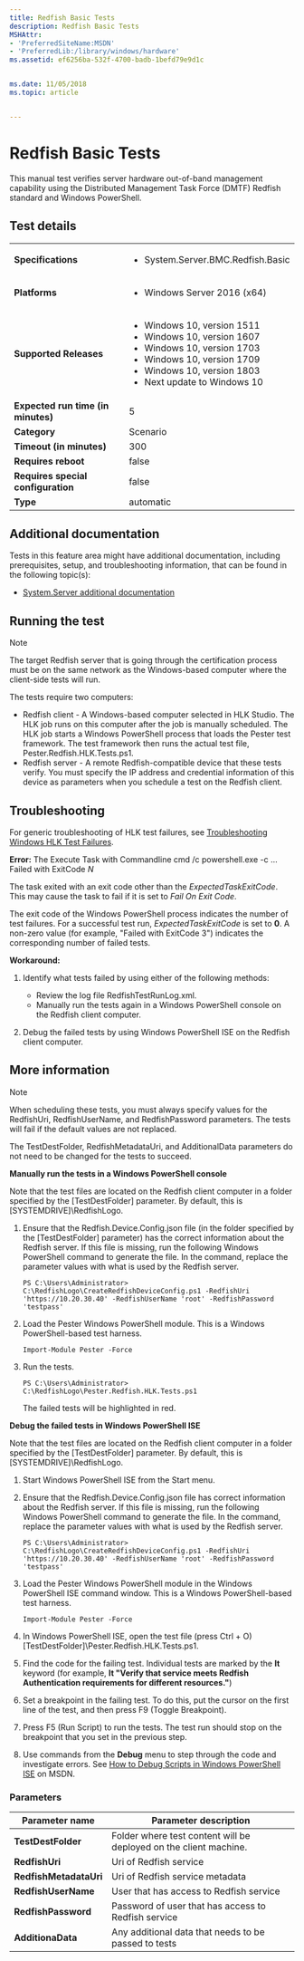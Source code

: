 ```yaml
---
title: Redfish Basic Tests
description: Redfish Basic Tests
MSHAttr:
- 'PreferredSiteName:MSDN'
- 'PreferredLib:/library/windows/hardware'
ms.assetid: ef6256ba-532f-4700-badb-1befd79e9d1c


ms.date: 11/05/2018
ms.topic: article


---
```


# <span id="p_hlk_test.66856ef9-be4b-4aea-9d3b-71a89214c30e"></span>Redfish Basic Tests


This manual test verifies server hardware out-of-band management capability using the Distributed Management Task Force (DMTF) Redfish standard and Windows PowerShell.

## Test details

|||
|---|---|
| **Specifications**  | <ul><li>System.Server.BMC.Redfish.Basic</li></ul> |  
| **Platforms**   | <ul><li>Windows Server 2016 (x64)</li></ul> |
| **Supported Releases** | <ul><li>Windows 10, version 1511</li><li>Windows 10, version 1607</li><li>Windows 10, version 1703</li><li>Windows 10, version 1709</li><li>Windows 10, version 1803</li><li>Next update to Windows 10</li></ul> |
|**Expected run time (in minutes)**| 5 |
|**Category**| Scenario |
|**Timeout (in minutes)**| 300 |
|**Requires reboot**| false |
|**Requires special configuration**| false |
|**Type**| automatic |



## <span id="Additional_documentation"></span><span id="additional_documentation"></span><span id="ADDITIONAL_DOCUMENTATION"></span>Additional documentation


Tests in this feature area might have additional documentation, including prerequisites, setup, and troubleshooting information, that can be found in the following topic(s):

-   [System.Server additional documentation](system-server-additional-documentation.md)

## <span id="Running_the_test"></span><span id="running_the_test"></span><span id="RUNNING_THE_TEST"></span>Running the test

>[!NOTE]
>  The target Redfish server that is going through the certification process must be on the same network as the Windows-based computer where the client-side tests will run.



The tests require two computers:

-   Redfish client - A Windows-based computer selected in HLK Studio. The HLK job runs on this computer after the job is manually scheduled. The HLK job starts a Windows PowerShell process that loads the Pester test framework. The test framework then runs the actual test file, Pester.Redfish.HLK.Tests.ps1.
-   Redfish server - A remote Redfish-compatible device that these tests verify. You must specify the IP address and credential information of this device as parameters when you schedule a test on the Redfish client.

## <span id="Troubleshooting"></span><span id="troubleshooting"></span><span id="TROUBLESHOOTING"></span>Troubleshooting


For generic troubleshooting of HLK test failures, see [Troubleshooting Windows HLK Test Failures](../user/troubleshooting-windows-hlk-test-failures.md).

**Error:** The Execute Task with Commandline cmd /c powershell.exe -c ... Failed with ExitCode *N*

The task exited with an exit code other than the *ExpectedTaskExitCode*. This may cause the task to fail if it is set to *Fail On Exit Code*.

The exit code of the Windows PowerShell process indicates the number of test failures. For a successful test run, *ExpectedTaskExitCode* is set to **0**. A non-zero value (for example, "Failed with ExitCode 3") indicates the corresponding number of failed tests.

**Workaround:**

1.  Identify what tests failed by using either of the following methods:

    -   Review the log file RedfishTestRunLog.xml.
    -   Manually run the tests again in a Windows PowerShell console on the Redfish client computer.

2.  Debug the failed tests by using Windows PowerShell ISE on the Redfish client computer.

## <span id="More_information"></span><span id="more_information"></span><span id="MORE_INFORMATION"></span>More information

> [!NOTE]
> 
> When scheduling these tests, you must always specify values for the RedfishUri, RedfishUserName, and RedfishPassword parameters. The tests will fail if the default values are not replaced.

The TestDestFolder, RedfishMetadataUri, and AdditionalData parameters do not need to be changed for the tests to succeed.



**Manually run the tests in a Windows PowerShell console**

Note that the test files are located on the Redfish client computer in a folder specified by the \[TestDestFolder\] parameter. By default, this is \[SYSTEMDRIVE\]\\RedfishLogo.

1.  Ensure that the Redfish.Device.Config.json file (in the folder specified by the \[TestDestFolder\] parameter) has the correct information about the Redfish server. If this file is missing, run the following Windows PowerShell command to generate the file. In the command, replace the parameter values with what is used by the Redfish server.

    ``` syntax
    PS C:\Users\Administrator> C:\RedfishLogo\CreateRedfishDeviceConfig.ps1 -RedfishUri 'https://10.20.30.40' -RedfishUserName 'root' -RedfishPassword 'testpass'
    ```

2.  Load the Pester Windows PowerShell module. This is a Windows PowerShell-based test harness.

    ``` syntax
    Import-Module Pester -Force
    ```

3.  Run the tests.

    ``` syntax
    PS C:\Users\Administrator> C:\RedfishLogo\Pester.Redfish.HLK.Tests.ps1
    ```

    The failed tests will be highlighted in red.

**Debug the failed tests in Windows PowerShell ISE**

Note that the test files are located on the Redfish client computer in a folder specified by the \[TestDestFolder\] parameter. By default, this is \[SYSTEMDRIVE\]\\RedfishLogo.

1.  Start Windows PowerShell ISE from the Start menu.
2.  Ensure that the Redfish.Device.Config.json file has correct information about the Redfish server. If this file is missing, run the following Windows PowerShell command to generate the file. In the command, replace the parameter values with what is used by the Redfish server.

    ``` syntax
    PS C:\Users\Administrator> C:\RedfishLogo\CreateRedfishDeviceConfig.ps1 -RedfishUri 'https://10.20.30.40' -RedfishUserName 'root' -RedfishPassword 'testpass'
    ```

3.  Load the Pester Windows PowerShell module in the Windows PowerShell ISE command window. This is a Windows PowerShell-based test harness.

    ``` syntax
    Import-Module Pester -Force
    ```

4.  In Windows PowerShell ISE, open the test file (press Ctrl + O) \[TestDestFolder\]\\Pester.Redfish.HLK.Tests.ps1.
5.  Find the code for the failing test. Individual tests are marked by the **It** keyword (for example, **It "Verify that service meets Redfish Authentication requirements for different resources."**)
6.  Set a breakpoint in the failing test. To do this, put the cursor on the first line of the test, and then press F9 (Toggle Breakpoint).
7.  Press F5 (Run Script) to run the tests. The test run should stop on the breakpoint that you set in the previous step.
8.  Use commands from the **Debug** menu to step through the code and investigate errors. See [How to Debug Scripts in Windows PowerShell ISE](https://msdn.microsoft.com/powershell/scripting/core-powershell/ise/how-to-debug-scripts-in-windows-powershell-ise) on MSDN.

### <span id="Parameters"></span><span id="parameters"></span><span id="PARAMETERS"></span>Parameters

| Parameter name         | Parameter description                                             |
|------------------------|-------------------------------------------------------------------|
| **TestDestFolder**     | Folder where test content will be deployed on the client machine. |
| **RedfishUri**         | Uri of Redfish service                                            |
| **RedfishMetadataUri** | Uri of Redfish service metadata                                   |
| **RedfishUserName**    | User that has access to Redfish service                           |
| **RedfishPassword**    | Password of user that has access to Redfish service               |
| **AdditionaData**      | Any additional data that needs to be passed to tests              |












